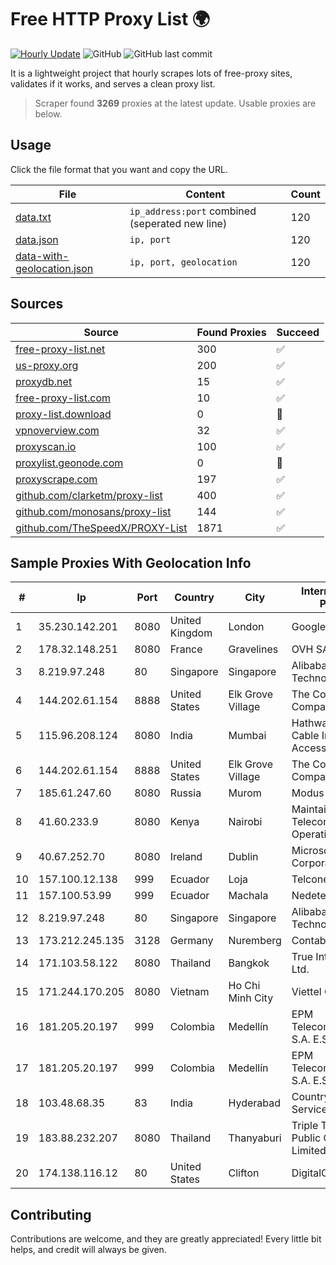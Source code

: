 
# Free HTTP Proxy List 🌍

[![Hourly Update](https://github.com/mertguvencli/http-proxy-list/actions/workflows/main.yml/badge.svg?branch=main)](https://github.com/mertguvencli/http-proxy-list/actions/workflows/main.yml)
![GitHub](https://img.shields.io/github/license/mertguvencli/http-proxy-list)
![GitHub last commit](https://img.shields.io/github/last-commit/mertguvencli/http-proxy-list)

It is a lightweight project that hourly scrapes lots of free-proxy sites, validates if it works, and serves a clean proxy list.


> Scraper found **3269** proxies at the latest update. Usable proxies are below.

## Usage

Click the file format that you want and copy the URL.


|File|Content|Count|
|----|-------|-----|
|[data.txt](https://raw.githubusercontent.com/mertguvencli/http-proxy-list/main/proxy-list/data.txt)|`ip_address:port` combined (seperated new line)|120|
|[data.json](https://raw.githubusercontent.com/mertguvencli/http-proxy-list/main/proxy-list/data.json)|`ip, port`|120|
|[data-with-geolocation.json](https://raw.githubusercontent.com/mertguvencli/http-proxy-list/main/proxy-list/data-with-geolocation.json)|`ip, port, geolocation`|120|

## Sources

|Source|Found Proxies|Succeed|
|------|-------------|-------|
|[free-proxy-list.net](https://free-proxy-list.net)|300|✅|
|[us-proxy.org](https://www.us-proxy.org)|200|✅|
|[proxydb.net](http://proxydb.net)|15|✅|
|[free-proxy-list.com](https://free-proxy-list.com/?page=&port=&type%5B%5D=http&type%5B%5D=https&up_time=0&search=Search)|10|✅|
|[proxy-list.download](https://www.proxy-list.download/HTTP)|0|🚫|
|[vpnoverview.com](https://vpnoverview.com/privacy/anonymous-browsing/free-proxy-servers)|32|✅|
|[proxyscan.io](https://www.proxyscan.io)|100|✅|
|[proxylist.geonode.com](https://proxylist.geonode.com/api/proxy-list?limit=300&page=1&sort_by=lastChecked&sort_type=desc&protocols=http,https)|0|🚫|
|[proxyscrape.com](https://api.proxyscrape.com/v2/?request=displayproxies&protocol=http&timeout=10000&country=all&ssl=all&anonymity=all)|197|✅|
|[github.com/clarketm/proxy-list](https://raw.githubusercontent.com/clarketm/proxy-list/master/proxy-list-raw.txt)|400|✅|
|[github.com/monosans/proxy-list](https://raw.githubusercontent.com/monosans/proxy-list/main/proxies/http.txt)|144|✅|
|[github.com/TheSpeedX/PROXY-List](https://raw.githubusercontent.com/TheSpeedX/PROXY-List/master/http.txt)|1871|✅|


## Sample Proxies With Geolocation Info

|#|Ip|Port|Country|City|Internet Service Provider|
|-|--|----|-------|----|-------------------------|
|1|35.230.142.201|8080|United Kingdom|London|Google LLC|
|2|178.32.148.251|8080|France|Gravelines|OVH SAS|
|3|8.219.97.248|80|Singapore|Singapore|Alibaba (US) Technology Co., Ltd.|
|4|144.202.61.154|8888|United States|Elk Grove Village|The Constant Company|
|5|115.96.208.124|8080|India|Mumbai|Hathway IP over Cable Internet Access|
|6|144.202.61.154|8888|United States|Elk Grove Village|The Constant Company|
|7|185.61.247.60|8080|Russia|Murom|Modus LLC|
|8|41.60.233.9|8080|Kenya|Nairobi|Maintainer Liquid Telecommunications Operations Limited|
|9|40.67.252.70|8080|Ireland|Dublin|Microsoft Corporation|
|10|157.100.12.138|999|Ecuador|Loja|Telconet S.A|
|11|157.100.53.99|999|Ecuador|Machala|Nedetel S.A.|
|12|8.219.97.248|80|Singapore|Singapore|Alibaba (US) Technology Co., Ltd.|
|13|173.212.245.135|3128|Germany|Nuremberg|Contabo GmbH|
|14|171.103.58.122|8080|Thailand|Bangkok|True Internet Co., Ltd.|
|15|171.244.170.205|8080|Vietnam|Ho Chi Minh City|Viettel Corporation|
|16|181.205.20.197|999|Colombia|Medellín|EPM Telecomunicaciones S.A. E.S.P.|
|17|181.205.20.197|999|Colombia|Medellín|EPM Telecomunicaciones S.A. E.S.P.|
|18|103.48.68.35|83|India|Hyderabad|Country Online Services PVT LTD|
|19|183.88.232.207|8080|Thailand|Thanyaburi|Triple T Broadband Public Company Limited|
|20|174.138.116.12|80|United States|Clifton|DigitalOcean, LLC|



## Contributing

Contributions are welcome, and they are greatly appreciated! Every
little bit helps, and credit will always be given.

